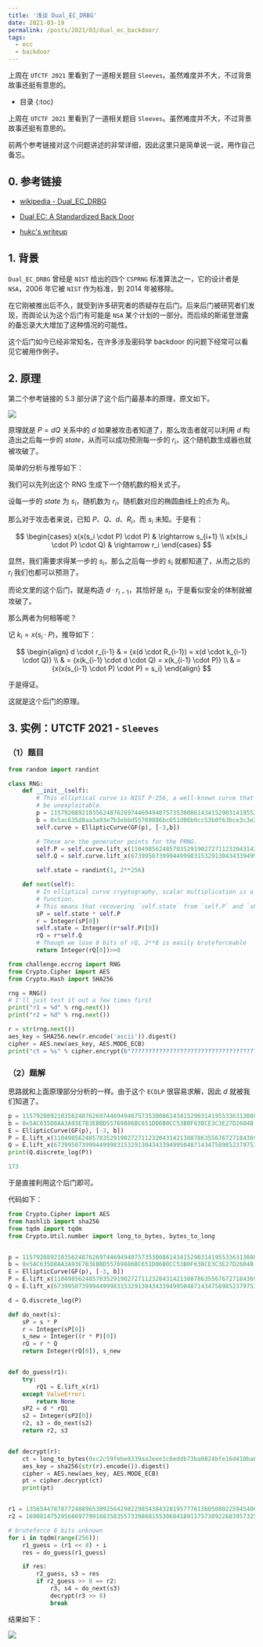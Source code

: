 ```yaml
---
title: '浅谈 Dual_EC_DRBG'
date: 2021-03-19
permalink: /posts/2021/03/dual_ec_backdoor/
tags:
  - ecc
  - backdoor
---
```


上周在 `UTCTF 2021` 里看到了一道相关题目 `Sleeves`。虽然难度并不大，不过背景故事还挺有意思的。

*  目录
{:toc}

上周在 `UTCTF 2021` 里看到了一道相关题目 `Sleeves`。虽然难度并不大，不过背景故事还挺有意思的。

前两个参考链接对这个问题讲述的非常详细，因此这里只是简单说一说，用作自己备忘。

## 0. 参考链接
* [wikipedia - Dual_EC_DRBG](https://en.wikipedia.org/wiki/Dual_EC_DRBG)

* [Dual EC: A Standardized Back Door](https://eprint.iacr.org/2015/767)

* [hukc's writeup](https://github.com/cscosu/ctf-writeups/tree/master/2021/utctf/Sleeves)

## 1. 背景
`Dual_EC_DRBG` 曾经是 `NIST` 给出的四个 `CSPRNG` 标准算法之一，它的设计者是 `NSA`，2006 年它被 `NIST` 作为标准，到 2014 年被移除。

在它刚被推出后不久，就受到许多研究者的质疑存在后门。后来后门被研究者们发现，而舆论认为这个后门有可能是 `NSA` 某个计划的一部分。而后续的斯诺登泄露的备忘录大大增加了这种情况的可能性。

这个后门如今已经非常知名，在许多涉及密码学 backdoor 的问题下经常可以看见它被用作例子。

## 2. 原理
第二个参考链接的 5.3 部分讲了这个后门最基本的原理，原文如下。

![](https://codimd.s3.shivering-isles.com/demo/uploads/upload_23326befbd5e56e254e91fbac9f160ee.png)

原理就是 $P = dQ$ 关系中的 $d$ 如果被攻击者知道了，那么攻击者就可以利用 $d$ 构造出之后每一步的 $state$，从而可以成功预测每一步的 $r_i$，这个随机数生成器也就被攻破了。

简单的分析与推导如下：

我们可以先列出这个 RNG 生成下一个随机数的相关式子。

设每一步的 $state$ 为 $s_i$，随机数为 $r_i$，随机数对应的椭圆曲线上的点为 $R_i$。

那么对于攻击者来说，已知 $P$、$Q$、$d$、$R_i$，而 $s_i$ 未知。于是有：

$$
\begin{cases}
x(x(s_i \cdot P) \cdot P) & \rightarrow s_{i+1} \\
x(x(s_i \cdot P) \cdot Q) & \rightarrow r_i
\end{cases}
$$

显然，我们需要求得某一步的 $s_i$，那么之后每一步的 $s_i$ 就都知道了，从而之后的 $r_i$ 我们也都可以预测了。

而论文里的这个后门，就是构造 $d \cdot r_{i-1}$，其恰好是 $s_i$，于是看似安全的体制就被攻破了。

那么两者为何相等呢？

记 $k_i = x(s_i \cdot P)$，推导如下：

$$
\begin{align}
d \cdot r_{i-1} & = {x(d \cdot R_{i-1}) = x(d \cdot k_{i-1} \cdot Q)} \\
& = {x(k_{i-1} \cdot d \cdot Q) = x(k_{i-1} \cdot P)} \\
& = {x(x(s_{i-1} \cdot P) \cdot P) = s_i}
\end{align}
$$

于是得证。

这就是这个后门的原理。

## 3. 实例：UTCTF 2021 - `Sleeves`
### （1）题目
```python
from random import randint

class RNG:
    def __init__(self):
        # This elliptical curve is NIST P-256, a well-known curve that should
        # be unexploitable.
        p = 115792089210356248762697446949407573530086143415290314195533631308867097853951
        b = 0x5ac635d8aa3a93e7b3ebbd55769886bc651d06b0cc53b0f63bce3c3e27d2604b
        self.curve = EllipticCurve(GF(p), [-3,b])

        # These are the generator points for the PRNG.
        self.P = self.curve.lift_x(110498562485703529190272711232043142138878635567672718436939544261168672750412)
        self.Q = self.curve.lift_x(67399507399944999831532913043433949950487143475898523797536613673733894036166)

        self.state = randint(1, 2**256)

    def next(self):
        # In elliptical curve cryptography, scalar multiplication is a trapdoor
        # function.
        # This means that recovering `self.state` from `self.P` and `sP` is infeasible.
        sP = self.state * self.P
        r = Integer(sP[0])
        self.state = Integer((r*self.P)[0])
        rQ = r*self.Q
        # Though we lose 8 bits of rQ, 2**8 is easily bruteforceable
        return Integer(rQ[0])>>8
```
```python
from challenge.eccrng import RNG
from Crypto.Cipher import AES
from Crypto.Hash import SHA256

rng = RNG()
# I'll just test it out a few times first
print("r1 = %d" % rng.next())
print("r2 = %d" % rng.next())

r = str(rng.next())
aes_key = SHA256.new(r.encode('ascii')).digest()
cipher = AES.new(aes_key, AES.MODE_ECB)
print("ct = %s" % cipher.encrypt(b"????????????????????????????????????????").hex())
```

### （2）题解
思路就和上面原理部分分析的一样。由于这个 `ECDLP` 很容易求解，因此 $d$ 就被我们知道了。

```python
p = 115792089210356248762697446949407573530086143415290314195533631308867097853951
b = 0x5AC635D8AA3A93E7B3EBBD55769886BC651D06B0CC53B0F63BCE3C3E27D2604B
E = EllipticCurve(GF(p), [-3, b])
P = E.lift_x(110498562485703529190272711232043142138878635567672718436939544261168672750412)
Q = E.lift_x(67399507399944999831532913043433949950487143475898523797536613673733894036166)
print(Q.discrete_log(P))

173
```

于是直接利用这个后门即可。

代码如下：

```python
from Crypto.Cipher import AES
from hashlib import sha256
from tqdm import tqdm
from Crypto.Util.number import long_to_bytes, bytes_to_long


p = 115792089210356248762697446949407573530086143415290314195533631308867097853951
b = 0x5AC635D8AA3A93E7B3EBBD55769886BC651D06B0CC53B0F63BCE3C3E27D2604B
E = EllipticCurve(GF(p), [-3, b])
P = E.lift_x(110498562485703529190272711232043142138878635567672718436939544261168672750412)
Q = E.lift_x(67399507399944999831532913043433949950487143475898523797536613673733894036166)

d = Q.discrete_log(P)

def do_next(s):
    sP = s * P
    r = Integer(sP[0])
    s_new = Integer((r * P)[0])
    rQ = r * Q
    return Integer(rQ[0]), s_new


def do_guess(r1):
    try:
        rQ1 = E.lift_x(r1)
    except ValueError:
        return None
    sP2 = d * rQ1
    s2 = Integer(sP2[0])
    r2, s3 = do_next(s2)
    return r2, s3


def decrypt(r):
    ct = long_to_bytes(0xc2c59febe8339aa2eee1c6eddb73ba0824bfe16d410ba6a2428f2f6a38123701)
    aes_key = sha256(str(r).encode()).digest()
    cipher = AES.new(aes_key, AES.MODE_ECB)
    pt = cipher.decrypt(ct)
    print(pt)


r1 = 135654478787724889653092564298229854384328195777613605080225945400441433200
r2 = 16908147529568697799168358355733986815530684189117573092268395732595358248

# bruteforce 8 bits unknown
for i in tqdm(range(256)):
    r1_guess = (r1 << 8) + i
    res = do_guess(r1_guess)

    if res:
        r2_guess, s3 = res
        if r2_guess >> 8 == r2:
            r3, s4 = do_next(s3)
            decrypt(r3 >> 8)
            break
```

结果如下：

![](https://codimd.s3.shivering-isles.com/demo/uploads/upload_239c386ee7664396380681cde98a39ee.png)
